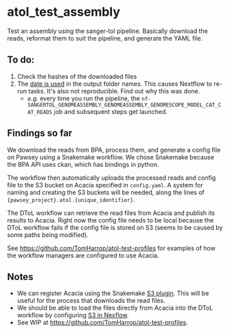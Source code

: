 # atol_test_assembly

Test an assembly using the sanger-tol pipeline. Basically download the reads,
reformat them to suit the pipeline, and generate the YAML file.

## To do:

1. Check the hashes of the downloaded files
2. The [date is
   used](https://github.com/sanger-tol/genomeassembly/blob/115b8333bba5af6a55feea711a561118c3d511d5/conf/modules.config#L13)
   in the output folder names. This causes Nextflow to re-run tasks. It's also
   not reproducible. Find out why this was done.
   - *e.g.* every time you run the pipeline, the
     `nf-SANGERTOL_GENOMEASSEMBLY_GENOMEASSEMBLY_GENOMESCOPE_MODEL_CAT_CAT_READS`
     job and subsequent steps get launched.

## Findings so far

We download the reads from BPA, process them, and generate a config file on
Pawsey using a Snakemake workflow. We chose Snakemake because the BPA API uses
ckan, which has bindings in python.

The workflow then automatically uploads the processed reads and config file to
the S3 bucket on Acacia specified in `config.yaml`. A system for naming and
creating the S3 buckets will be needed, along the lines of
`{pawsey_project}.atol.{unique_identifier}`.

The DToL workflow can retrieve the read files from Acacia and publish its
results to Acacia. Right now the config file needs to be local because the DToL
workflow fails if the config file is stored on S3 (seems to be caused by some
paths being modified).

See https://github.com/TomHarrop/atol-test-profiles for examples of how the
workflow managers are configured to use Acacia.

## Notes

- We can register Acacia using the Snakemake [S3
  plugin](https://snakemake.github.io/snakemake-plugin-catalog/plugins/storage/s3.html).
  This will be useful for the process that downloads the read files.
- We should be able to load the files directly from Acacia into the DToL
  workflow by configuring [S3 in
  Nexflow](https://www.nextflow.io/docs/latest/amazons3.html#s3-compatible-storage).
- See WIP at https://github.com/TomHarrop/atol-test-profiles.

